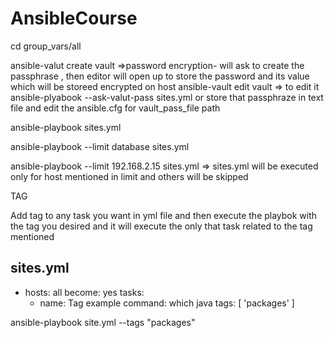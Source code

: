 # AnsibleCourse

cd group_vars/all

ansible-valut create vault =>password encryption- will ask to create the passphrase , then editor will open up to store the password and its value which will be storeed encrypted on host
ansible-vault edit vault => to edit it
ansible-plyabook --ask-valut-pass sites.yml
or store that passphraze in text file and edit the ansible.cfg for vault_pass_file path

ansible-playbook sites.yml

ansible-playbook --limit database sites.yml

ansible-playbook --limit 192.168.2.15 sites.yml => sites.yml will be executed only for host mentioned in limit and others will be skipped

TAG

Add tag to any task you want in yml file and then execute the playbok with the tag you desired and it will execute the only that task related to the tag mentioned

sites.yml
---
  - hosts: all
    become: yes
    tasks:
      - name: Tag example
        command: which java
        tags: [ 'packages' ]
        
        
ansible-playbook site.yml --tags "packages"

